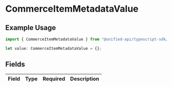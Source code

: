 # CommerceItemMetadataValue

## Example Usage

```typescript
import { CommerceItemMetadataValue } from "@unified-api/typescript-sdk/sdk/models/shared";

let value: CommerceItemMetadataValue = {};
```

## Fields

| Field       | Type        | Required    | Description |
| ----------- | ----------- | ----------- | ----------- |